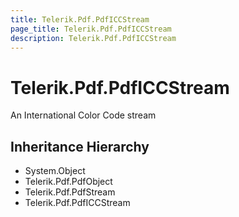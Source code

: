 ```yaml
---
title: Telerik.Pdf.PdfICCStream
page_title: Telerik.Pdf.PdfICCStream
description: Telerik.Pdf.PdfICCStream
---
```


# Telerik.Pdf.PdfICCStream

An International Color Code stream

## Inheritance Hierarchy

* System.Object
* Telerik.Pdf.PdfObject
* Telerik.Pdf.PdfStream
* Telerik.Pdf.PdfICCStream

